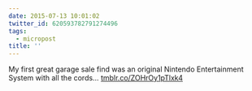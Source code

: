 ```yaml
---
date: 2015-07-13 10:01:02
twitter_id: 620593782791274496
tags:
  - micropost
title: ''
---
```


My first great garage sale find was an original Nintendo Entertainment System with all the cords… [tmblr.co/ZOHrOy1pTlxk4](http://tmblr.co/ZOHrOy1pTlxk4)
